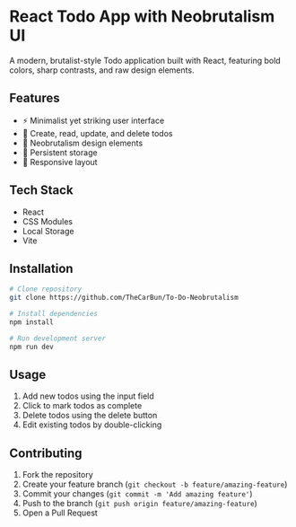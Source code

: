 # React Todo App with Neobrutalism UI

A modern, brutalist-style Todo application built with React, featuring bold colors, sharp contrasts, and raw design elements.

## Features

- ⚡ Minimalist yet striking user interface
- 📝 Create, read, update, and delete todos
- 🎨 Neobrutalism design elements
- 🔄 Persistent storage
- 📱 Responsive layout

## Tech Stack

- React
- CSS Modules
- Local Storage
- Vite

## Installation

```bash
# Clone repository
git clone https://github.com/TheCarBun/To-Do-Neobrutalism

# Install dependencies
npm install

# Run development server
npm run dev
```

## Usage

1. Add new todos using the input field
2. Click to mark todos as complete
3. Delete todos using the delete button
4. Edit existing todos by double-clicking

## Contributing

1. Fork the repository
2. Create your feature branch (`git checkout -b feature/amazing-feature`)
3. Commit your changes (`git commit -m 'Add amazing feature'`)
4. Push to the branch (`git push origin feature/amazing-feature`)
5. Open a Pull Request
